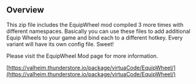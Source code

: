 ## Overview

This zip file includes the EquipWheel mod compiled 3 more times with different namespaces. Basically you can use these files to add additional Equip Wheels to your game and bind each to a different hotkey. Every variant will have its own config file. Sweet!

Please visit the EquipWheel Mod page for more information. 

[https://valheim.thunderstore.io/package/virtuaCode/EquipWheel/](https://valheim.thunderstore.io/package/virtuaCode/EquipWheel/)